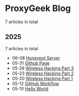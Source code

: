 # ProxyGeek Blog

7 articles in total

## 2025

7 articles in total

- 06-08 [Honeypot Server](https://Pr0xyG33k.github.io/projects/honeypot/ "2025-06-08 10:13:11")
- 05-31 [Github Page](https://Pr0xyG33k.github.io/projects/pr0xyg33k/pr0xyg33k.github.io/ "2025-05-31 21:28:25")
- 05-26 [Wireless Hacking Part 3](https://Pr0xyG33k.github.io/posts/wireless03/ "2025-05-26 17:05:48")
- 05-23 [Wireless Hacking Part 2](https://Pr0xyG33k.github.io/posts/wireless02/ "2025-05-23 08:50:15")
- 05-20 [Wireless Hacking Part 1](https://Pr0xyG33k.github.io/posts/wireless01/ "2025-05-20 10:48:10")
- 05-12 [GitHub Workflow](https://Pr0xyG33k.github.io/posts/github/ "2025-05-12 18:26:49")
- 05-10 [Hello World](https://Pr0xyG33k.github.io/posts/hello-world/ "2025-05-10 02:47:00")
